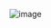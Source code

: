 ![image](https://github.com/dimsp1369/partickes/assets/74116697/5d2f2140-d3e5-4635-a266-f3bbd3f24745)
